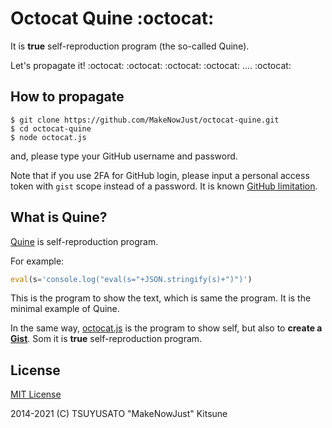 # Octocat Quine :octocat:

It is **true** self-reproduction program (the so-called Quine).

Let's propagate it! :octocat: :octocat: :octocat: :octocat: .... :octocat:

## How to propagate

```console
$ git clone https://github.com/MakeNowJust/octocat-quine.git
$ cd octocat-quine
$ node octocat.js
```

and, please type your GitHub username and password.

Note that if you use 2FA for GitHub login, please input a personal access token with `gist` scope instead of a password.
It is known [GitHub limitation](https://docs.github.com/en/github/authenticating-to-github/accessing-github-using-two-factor-authentication#authenticating-on-the-command-line-using-https).

## What is Quine?

[Quine](http://en.wikipedia.org/wiki/Quine_%28computing%29) is self-reproduction program.

For example:

```js
eval(s='console.log("eval(s="+JSON.stringify(s)+")")')
```

This is the program to show the text, which is same the program.
It is the minimal example of Quine.

In the same way, [octocat.js](https://github.com/MakeNowJust/octocat-quine/blob/master/octocat.js) is the program to show self,
but also to **create a [Gist](https://gist.github.com/MakeNowJust/e2b6b142799a6a525add)**.
Som it is **true** self-reproduction program.

## License

[MIT License](http://makenowjust.mit-license.org/2014-2021)

2014-2021 (C) TSUYUSATO "MakeNowJust" Kitsune

